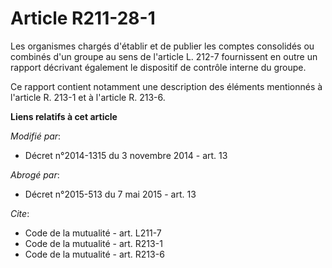 # Article R211-28-1

Les organismes chargés d'établir et de publier les comptes consolidés ou combinés d'un groupe au sens de l'article L. 212-7
fournissent en outre un rapport décrivant également le dispositif de contrôle interne du groupe. 

Ce rapport contient notamment une description des éléments mentionnés à l'article R. 213-1 et à l'article R. 213-6.

**Liens relatifs à cet article**

_Modifié par_:

  - Décret n°2014-1315 du 3 novembre 2014 - art. 13

_Abrogé par_:

  - Décret n°2015-513 du 7 mai 2015 - art. 13

_Cite_:

  - Code de la mutualité - art. L211-7
  - Code de la mutualité - art. R213-1
  - Code de la mutualité - art. R213-6
